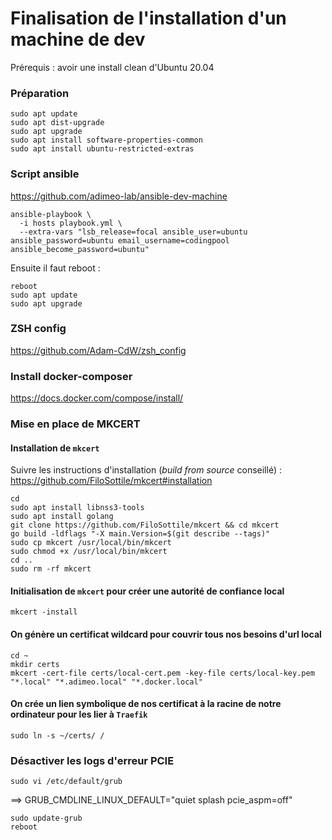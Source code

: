 # Finalisation de l'installation d'un machine de dev
Prérequis : avoir une install clean d'Ubuntu 20.04

### Préparation
```
sudo apt update
sudo apt dist-upgrade
sudo apt upgrade
sudo apt install software-properties-common
sudo apt install ubuntu-restricted-extras
```

### Script ansible
https://github.com/adimeo-lab/ansible-dev-machine

```
ansible-playbook \
  -i hosts playbook.yml \
  --extra-vars "lsb_release=focal ansible_user=ubuntu ansible_password=ubuntu email_username=codingpool ansible_become_password=ubuntu"
```
Ensuite il faut reboot :
```
reboot
sudo apt update
sudo apt upgrade
```

### ZSH config
https://github.com/Adam-CdW/zsh_config

### Install docker-composer
https://docs.docker.com/compose/install/

### Mise en place de MKCERT
#### Installation de `mkcert`
Suivre les instructions d'installation (_build from source_ conseillé) : https://github.com/FiloSottile/mkcert#installation
```
cd
sudo apt install libnss3-tools
sudo apt install golang
git clone https://github.com/FiloSottile/mkcert && cd mkcert
go build -ldflags "-X main.Version=$(git describe --tags)"
sudo cp mkcert /usr/local/bin/mkcert
sudo chmod +x /usr/local/bin/mkcert
cd ..
sudo rm -rf mkcert
```

#### Initialisation de `mkcert` pour créer une autorité de confiance local
```
mkcert -install
```

#### On génère un certificat wildcard pour couvrir tous nos besoins d'url local
```
cd ~
mkdir certs
mkcert -cert-file certs/local-cert.pem -key-file certs/local-key.pem "*.local" "*.adimeo.local" "*.docker.local"
```

#### On crée un lien symbolique de nos certificat à la racine de notre ordinateur pour les lier à `Traefik`
```
sudo ln -s ~/certs/ /
```


  
### Désactiver les logs d'erreur PCIE
```
sudo vi /etc/default/grub
```
==> GRUB_CMDLINE_LINUX_DEFAULT="quiet splash pcie_aspm=off"
```
sudo update-grub
reboot
```
